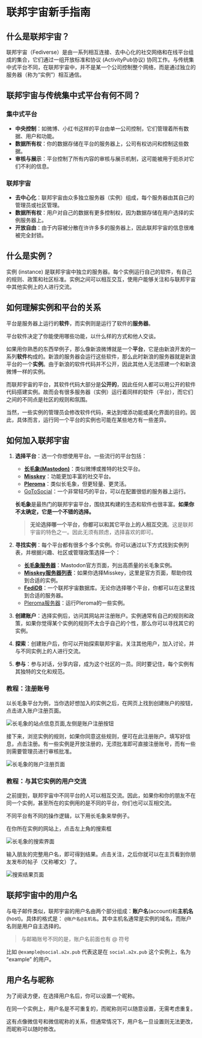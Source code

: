 # 联邦宇宙新手指南

## 什么是联邦宇宙？

联邦宇宙（Fediverse）是由一系列相互连接、去中心化的社交网络和在线平台组成的集合，它们通过一组开放标准和协议 (ActivityPub协议) 协同工作。与传统集中式平台不同，在联邦宇宙中，并不是某一个公司控制整个网络，而是通过独立的服务器（称为“实例”）相互通信。

## 联邦宇宙与传统集中式平台有何不同？

### 集中式平台

- **中央控制**：如微博、小红书这样的平台由单一公司控制，它们管理着所有数据、用户和功能。
- **数据所有权**：你的数据存储在平台的服务器上，公司有权访问和控制这些数据。
- **审核与展示**：平台控制了所有内容的审核与展示机制，这可能被用于扼杀对它们不利的信息。

### 联邦宇宙

- **去中心化**：联邦宇宙由众多独立服务器（实例）组成，每个服务器由其自己的管理员或社区管理。
- **数据所有权**：用户对自己的数据有更多控制权，因为数据存储在用户选择的实例服务器上。
- **开放自由**：由于内容被分散在许许多多的服务器上，因此联邦宇宙的信息很难被完全封锁。

## 什么是实例？

实例 (instance) 是联邦宇宙中独立的服务器。每个实例运行自己的软件，有自己的规则、政策和社区标准。实例之间可以相互交互，使用户能够关注和与联邦宇宙中其他实例上的人进行交流。

## 如何理解实例和平台的关系

平台是服务器上运行的**软件**，而实例则是运行了软件的**服务器**。

平台软件决定了你能使用哪些功能，以什么样的方式和他人交谈。

如果用你熟悉的东西举例子，那么像新浪微博就是一个**平台**，它是由新浪开发的一系列**软件**构成的。新浪的服务器会运行这些软件，那么此时新浪的服务器就是新浪平台的一个**实例**。由于新浪的软件代码并不公开，因此其他人无法搭建一个和新浪微博一样的实例。

而联邦宇宙的平台，其软件代码大部分是**公开的**，因此任何人都可以用公开的软件代码搭建实例。故而会有很多服务器（实例）运行着同样的软件（平台），而它们之间的不同点是社区的规则和氛围。

当然，一些实例的管理员会修改软件代码，来达到增添功能或美化界面的目的。因此，具体而言，运行同一个平台的实例也可能在某些地方有一些差异。

## 如何加入联邦宇宙

1. **选择平台**：选一个你想使用平台。一些流行的平台包括：
   - **[长毛象(Mastodon)](https://joinmastodon.org/zh)**：类似微博或推特的社交平台。
   - **[Misskey](https://misskey-hub.net/cn/)**：功能更加丰富的社交平台。
   - **[Pleroma](https://pleroma.social/)**：类似长毛象，但更轻量、更灵活。
   - [GoToSocial](https://gotosocial.org/)：一个非常轻巧的平台，可以在配置很低的服务器上运行。

   **长毛象**是最热门的联邦宇宙平台，围绕其构建的生态和软件也很丰富。**如果你不太确定，它是一个不错的选择。**

   > **无论选择哪一个平台，你都可以和其它平台上的人相互交流**。这是联邦宇宙的特色之一。因此无须有顾虑，选择喜欢的即可。

2. **寻找实例**：每个平台都有很多个多个实例。你可以通过以下方式找到实例列表，并根据兴趣、社区或管理政策选择一个：
   - **[长毛象服务器](https://joinmastodon.org/zh/servers)**：Mastodon官方页面，列出高质量的长毛象实例。
   - **[Misskey服务器列表](https://misskey-hub.net/cn/servers/)**：如果你选择Misskey，这里是官方页面，帮助你找到合适的实例。
   - **[FediDB](https://fedidb.org/)**：一个联邦宇宙数据库。无论你选择哪个平台，你都可以在这里找到合适的服务器。
   - [Pleroma服务器](https://pleroma.social/#featured-instances)：运行Pleroma的一些实例。

3. **创建账户**：选择实例后，访问其网站并注册账户。实例通常有自己的规则和政策，如果你觉得某个实例的规则不太合乎自己的个性，那么你可以寻找其它的实例。

4. **探索**：创建账户后，你可以开始探索联邦宇宙。关注其他用户，加入讨论，并与不同实例上的人进行交流。

5. **参与**：参与对话，分享内容，成为这个社区的一员。同时要记住，每个实例有其独特的文化和规范。

### 教程：注册账号

以长毛象平台为例，当你选好想加入的实例之后，在网页上找到创建账户的按钮，点击进入账户注册页面。

![长毛象的站点信息页面,左侧是账户注册按钮](/resources/manual-article/img/zh-Hans/gotoregister.jpg)

接下来，浏览实例的规则，如果你同意这些规则，便可在此注册账户。填写好信息，点击注册。有一些实例是开放注册的，无须批准即可直接注册账号，而有一些则需要管理员进行审核批准。

![长毛象的账户注册页面](/resources/manual-article/img/zh-Hans/register.jpg)

### 教程：与其它实例的用户交流

之前提到，联邦宇宙中不同平台的人可以相互交流。因此，如果你和你的朋友不在同一个实例，甚至所在的实例用的是不同的平台，你们也可以互相交流。

不同平台有不同的操作逻辑，以下用长毛象来举例子。

在你所在实例的网站上，点击左上角的搜索框

![长毛象的搜索界面](/resources/manual-article/img/zh-Hans/search-empty.jpg)

输入朋友的完整用户名，即可得到结果。点击关注，之后你就可以在主页看到你朋友发布的帖子（又称嘟文）了。

![搜索结果页面](/resources/manual-article/img/zh-Hans/search-result.jpg)

## 联邦宇宙中的用户名

与电子邮件类似，联邦宇宙的用户名由两个部分组成：**账户名**(account)和**主机名**(host)。具体的格式是： `@账户名@主机名`。其中主机名通常是实例的域名，而账户名则是用户自主选择的。

> 与邮箱账号不同的是，账户名前面也有 @ 符号

比如 `@example@social.a2x.pub` 代表这是在 `social.a2x.pub` 这个实例上，名为 “example” 的用户。

## 用户名与昵称

为了阅读方便，在选择用户名后，你可以设置一个昵称。

在同一个实例上，用户名是不可重复的，而昵称则可以随意设置，无需考虑重复。

这有点像微信号和微信昵称的关系，但通常情况下，用户名一旦设置则无法更改，而昵称可以随时修改。
